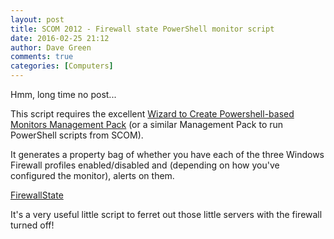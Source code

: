 ```yaml
---
layout: post
title: SCOM 2012 - Firewall state PowerShell monitor script
date: 2016-02-25 21:12
author: Dave Green
comments: true
categories: [Computers]
---
```

Hmm, long time no post...

This script requires the excellent [Wizard to Create Powershell-based Monitors Management Pack](https://gallery.technet.microsoft.com/Sample-Management-Pack-17b76379) (or a similar Management Pack to run PowerShell scripts from SCOM).

It generates a property bag of whether you have each of the three Windows Firewall profiles enabled/disabled and (depending on how you've configured the monitor), alerts on them.

[FirewallState](https://gist.github.com/davegreen/5eabc188f78b2576c70e)

It's a very useful little script to ferret out those little servers with the firewall turned off!
